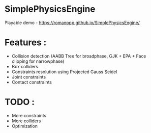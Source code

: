 # SimplePhysicsEngine
Playable demo - https://romanppp.github.io/SimplePhysicsEngine/
# Features : 
* Collision detection (AABB Tree for broadphase, GJK + EPA + Face clipping for narrowphase)
* Box colliders
* Constraints resolution using Projected Gauss Seidel
* Joint constraints
* Contact constraints
# TODO :
* More constraints
* More colliders
* Optimization

